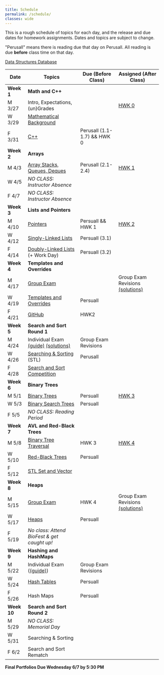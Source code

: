 ```yaml
---
title: Schedule
permalink: /schedule/
classes: wide
---
```


This is a rough schedule of topics for each day, and the release and due dates for homework assignments. Dates and topics are subject to change. 

"Perusall" means there is reading due that day on Perusall. All reading is due **before** class time on that day.

[Data Structures Database](https://alackles.github.io/CMSC-270-ST-23/notes/database/)

| Date	| Topics	| Due (Before Class) |	Assigned (After Class) |
| ------- | --------------- | ------------- | -------------- |
| **Week 1** | **Math and C++** | | |
| M 3/27 | Intro, Expectations, (un)Grades | | [HWK 0][hwk0] |
| W 3/29 | [Mathematical Background][w1d2] | | |
| F 3/31 | [C++][w1d3] | Perusall (1.1-1.7) && HWK 0 | |
| **Week 2** | **Arrays** | | |
| M 4/3 | [Array Stacks, Queues, Deques][w2d1] | Perusall (2.1-2.4) | [HWK 1][hwk1] | 
| W 4/5 | _NO CLASS: Instructor Absence_ |
| F 4/7 | _NO CLASS: Instructor Absence_ |
| **Week 3** | **Lists and Pointers** | | |
| M 4/10 | [Pointers][w3d1] | Persuall && HWK 1 | [HWK 2][hwk2] |
| W 4/12 | [Singly-Linked Lists][w3d2] | Persuall (3.1) | |
| F 4/14 | [Doubly-Linked Lists][w3d3] (+ Work Day) | Persuall (3.2) | |
| **Week 4** | **Templates and Overrides** |  |  |
| M 4/17 | [Group Exam][ge1] | | Group Exam Revisions [(solutions)][ge1soln] |
| W 4/19 | [Templates and Overrides][w4d2] | Persuall | |
| F 4/21 | [GitHub][w4d3] | HWK2 | |
| **Week 5** | **Search and Sort Round 1** | | |
| M 4/24 | Individual Exam [(guide)][exam1guide]  [(solutions)][exam1soln]| Group Exam Revisions | |
| W 4/26 | [Searching & Sorting][w5d2] (STL) | Perusall | |
| F 4/28 | [Search and Sort Competition][w5d3] | | |
| **Week 6** | **Binary Trees** | | |
| M 5/1 | [Binary Trees][w6d1] | Persuall |  [HWK 3][hwk3] | 
| W 5/3 | [Binary Search Trees][w6d2] | Persuall | | |
| F 5/5 | _NO CLASS: Reading Period_ | | |
| **Week 7** | **AVL and Red-Black Trees** | | |
| M 5/8 | [Binary Tree Traversal][w7d1] |  HWK 3 | [HWK 4][hwk4] |
| W 5/10 | [Red-Black Trees][w7d2] | Persuall | |
| F 5/12 | [STL Set and Vector][w7d3] | | |
| **Week 8** | **Heaps** | | |
| M 5/15 | [Group Exam][ge2] | HWK 4 | Group Exam Revisions [(solutions)][ge2soln] |
| W 5/17 | [Heaps][w8d2] | Persuall | |
| F 5/19 | _No class: Attend BioFest & get caught up!_ | | |
| **Week 9** | **Hashing and HashMaps** | | | 
| M 5/22 | Individual Exam ([(guide)][exam2guide]) | Group Exam Revisions | |
| W 5/24 | [Hash Tables](w9d2) | Persuall | |
| F 5/26 | Hash Maps | Persuall | |
| **Week 10** | **Search and Sort Round 2** | | |
| M 5/29 | _NO CLASS: Memorial Day_ | | | 
| W 5/31 | Searching & Sorting | | | 
| F 6/2 | Search and Sort Rematch | |

**Final Portfolios Due Wednesday 6/7 by 5:30 PM**

[hwk0]: https://alackles.github.io/CMSC-270-ST-23/homework/hwk0
[hwk1]: https://alackles.github.io/CMSC-270-ST-23/homework/hwk1
[hwk2]: https://alackles.github.io/CMSC-270-ST-23/homework/hwk2
[hwk3]: https://alackles.github.io/CMSC-270-ST-23/homework/hwk3
[hwk4]: https://alackles.github.io/CMSC-270-ST-23/homework/hwk4

[w1d2]: https://alackles.github.io/CMSC-270-ST-23/notes/01/math/
[w1d3]: https://alackles.github.io/CMSC-270-ST-23/notes/01/cpp/
[w2d1]: https://alackles.github.io/CMSC-270-ST-23/notes/02/arrays/
[w3d1]: https://alackles.github.io/CMSC-270-ST-23/notes/03/pointers/
[w3d2]: https://alackles.github.io/CMSC-270-ST-23/notes/03/sll/
[w3d3]: https://alackles.github.io/CMSC-270-ST-23/notes/03/dll/
[w4d2]: https://alackles.github.io/CMSC-270-ST-23/notes/04/templates/
[w4d3]: https://alackles.github.io/CMSC-270-ST-23/notes/04/git/
[w5d2]: https://alackles.github.io/CMSC-270-ST-23/notes/05/searchsort/
[w5d3]: https://alackles.github.io/CMSC-270-ST-23/notes/05/searchsortcomp/
[w6d1]: https://alackles.github.io/CMSC-270-ST-23/notes/06/bintree/
[w6d2]: https://alackles.github.io/CMSC-270-ST-23/notes/06/binsearchtree/
[w7d1]: https://alackles.github.io/CMSC-270-ST-23/notes/07/bfs-dfs/
[w7d2]: https://alackles.github.io/CMSC-270-ST-23/assets/rbt.pdf
[w7d3]: https://alackles.github.io/CMSC-270-ST-23/notes/07/stl/
[w8d2]: https://alackles.github.io/CMSC-270-ST-23/notes/08/heap/
[w9d2]: https://alackles.github.io/CMSC-270-ST-23/notes/09/hash/

[ge1]: https://alackles.github.io/CMSC-270-ST-23/exams/groupexam1/
[ge2]: https://alackles.github.io/CMSC-270-ST-23/exams/groupexam2/
[ge1soln]: https://alackles.github.io/CMSC-270-ST-23/exams/groupexam1-solutions/
[exam1guide]: https://alackles.github.io/CMSC-270-ST-23/exams/exam1guide/
[exam1soln]: https://alackles.github.io/CMSC-270-ST-23/_pages/exams/exam1soln.pdf
[exam2guide]: https://alackles.github.io/CMSC-270-ST-23/exams/exam2guide/
[ge2soln]: https://alackles.github.io/CMSC-270-ST-23/exams/groupexam2-solutions/